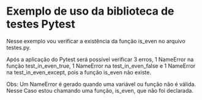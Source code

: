 # Exemplo de uso da biblioteca de testes Pytest

Nesse exemplo vou verificar a existência da função is_even no arquivo testes.py.

Após a aplicação do Pytest será possível verificar 3 erros, 1 NameError na função test_in_even_true, 1 NameError na test_in_even_false e 1 NameError 
na test_in_even_except, pois a função is_even não existe.

Obs: Um NameError é gerado quando uma variável ou função não é válida. Nesse Caso estou chamando uma função, is_even, que não foi declarada. 
